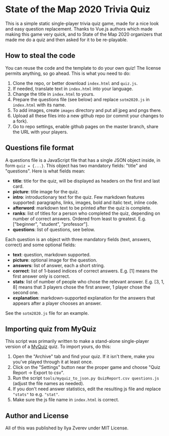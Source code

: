 # State of the Map 2020 Trivia Quiz

This is a simple static single-player trivia quiz game, made for a nice look and easy question replacement.
Thanks to Vue.js authors which made making this game very quick, and to State of the Map 2020 organizers
that made me do a quiz and then asked for it to be re-playable.

## How to steal the code

You can reuse the code and the template to do your own quiz! The license permits anything, so go ahead.
This is what you need to do:

1. Clone the repo, or better download `index.html` and `quiz.js`.
2. If needed, translate text in `index.html` into your language.
3. Change the title in `index.html` to yours.
4. Prepare the questions file (see below) and replace `sotm2020.js` in `index.html` with its name.
5. To add images, create `images` directory and put all jpeg and pngs there.
6. Upload all these files into a new github repo (or commit your changes to a fork).
7. Go to repo settings, enable github pages on the master branch, share the URL with your players.

## Questions file format

A questions file is a JavaScript file that has a single JSON object inside, in form `quiz = {...}`.
This object has two mandatory fields: "title" and "questions". Here is what fields mean:

* __title__: title for the quiz, will be displayed as headers on the first and last card.
* __picture__: title image for the quiz.
* __intro__: introductionary text for the quiz. Few markdown features supported: paragraphs, links, images, bold and italic text, inline code.
* __afterword__: markdown text to be printed after the quiz is complete.
* __ranks__: list of titles for a person who completed the quiz, depending on number of correct answers. Ordered from least to greatest. E.g. ["beginner", "student", "professor"].
* __questions__: list of questions, see below.

Each question is an object with three mandatory fields (text, answers, correct) and some optional fields:

* __text__: question, markdown supported.
* __picture__: optional image for the question.
* __answers__: list of answer, each a short string.
* __correct__: list of 1-based indices of correct answers. E.g. [1] means the first answer only is correct.
* __stats__: list of number of people who chose the relevant answer. E.g. [3, 1, 8] means that 3 players chose the first answer, 1 player chose the second one.
* __explanation__: markdown-supported explanation for the answers that appears after a player chooses an answer.

See the `sotm2020.js` file for an example.

## Importing quiz from MyQuiz

This script was primarily written to make a stand-alone single-player version of a [MyQuiz](myquiz.org) quiz.
To import yours, do this:

1. Open the "Archive" tab and find your quiz. If it isn't there, make you you've played through it at least once.
2. Click on the "Settings" button near the proper game and choose "Quiz Report → Export to csv".
3. Run the script `tools/myquiz_to_json.py QuizReport.csv questions.js` (adjust the file names as needed).
4. If you don't need answer statistics, edit the resulting js file and replace `"stats"` to e.g. `"stat"`.
4. Make sure the js file name in `index.html` is correct.

## Author and License

All of this was published by Ilya Zverev under MIT License.
